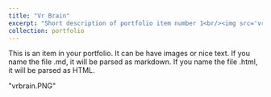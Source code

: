```yaml
---
title: "Vr Brain"
excerpt: "Short description of portfolio item number 1<br/><img src='vrbrain.png'>"
collection: portfolio
---
```


This is an item in your portfolio. It can be have images or nice text. If you name the file .md, it will be parsed as markdown. If you name the file .html, it will be parsed as HTML. 

"vrbrain.PNG"